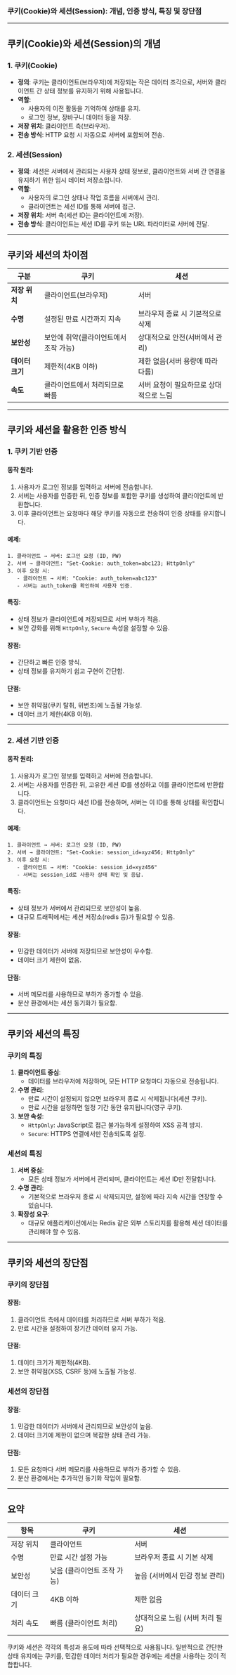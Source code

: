 ### 쿠키(Cookie)와 세션(Session): 개념, 인증 방식, 특징 및 장단점

---

## **쿠키(Cookie)와 세션(Session)의 개념**

### **1. 쿠키(Cookie)**
- **정의**: 쿠키는 클라이언트(브라우저)에 저장되는 작은 데이터 조각으로, 서버와 클라이언트 간 상태 정보를 유지하기 위해 사용됩니다.
- **역할**:
  - 사용자의 이전 활동을 기억하여 상태를 유지.
  - 로그인 정보, 장바구니 데이터 등을 저장.
- **저장 위치**: 클라이언트 측(브라우저).
- **전송 방식**: HTTP 요청 시 자동으로 서버에 포함되어 전송.

### **2. 세션(Session)**
- **정의**: 세션은 서버에서 관리되는 사용자 상태 정보로, 클라이언트와 서버 간 연결을 유지하기 위한 임시 데이터 저장소입니다.
- **역할**:
  - 사용자의 로그인 상태나 작업 흐름을 서버에서 관리.
  - 클라이언트는 세션 ID를 통해 서버에 접근.
- **저장 위치**: 서버 측(세션 ID는 클라이언트에 저장).
- **전송 방식**: 클라이언트는 세션 ID를 쿠키 또는 URL 파라미터로 서버에 전달.

---

## **쿠키와 세션의 차이점**

| 구분         | 쿠키                                      | 세션                                      |
|--------------|------------------------------------------|------------------------------------------|
| **저장 위치** | 클라이언트(브라우저)                     | 서버                                     |
| **수명**      | 설정된 만료 시간까지 지속                | 브라우저 종료 시 기본적으로 삭제          |
| **보안성**    | 보안에 취약(클라이언트에서 조작 가능)     | 상대적으로 안전(서버에서 관리)            |
| **데이터 크기**| 제한적(4KB 이하)                        | 제한 없음(서버 용량에 따라 다름)          |
| **속도**      | 클라이언트에서 처리되므로 빠름            | 서버 요청이 필요하므로 상대적으로 느림    |

---

## **쿠키와 세션을 활용한 인증 방식**

### **1. 쿠키 기반 인증**
#### 동작 원리:
1. 사용자가 로그인 정보를 입력하고 서버에 전송합니다.
2. 서버는 사용자를 인증한 뒤, 인증 정보를 포함한 쿠키를 생성하여 클라이언트에 반환합니다.
3. 이후 클라이언트는 요청마다 해당 쿠키를 자동으로 전송하여 인증 상태를 유지합니다.

#### 예제:
```plaintext
1. 클라이언트 → 서버: 로그인 요청 (ID, PW)
2. 서버 → 클라이언트: "Set-Cookie: auth_token=abc123; HttpOnly"
3. 이후 요청 시:
   - 클라이언트 → 서버: "Cookie: auth_token=abc123"
   - 서버는 auth_token을 확인하여 사용자 인증.
```

#### 특징:
- 상태 정보가 클라이언트에 저장되므로 서버 부하가 적음.
- 보안 강화를 위해 `HttpOnly`, `Secure` 속성을 설정할 수 있음.

#### 장점:
- 간단하고 빠른 인증 방식.
- 상태 정보를 유지하기 쉽고 구현이 간단함.

#### 단점:
- 보안 취약점(쿠키 탈취, 위변조)에 노출될 가능성.
- 데이터 크기 제한(4KB 이하).

---

### **2. 세션 기반 인증**
#### 동작 원리:
1. 사용자가 로그인 정보를 입력하고 서버에 전송합니다.
2. 서버는 사용자를 인증한 뒤, 고유한 세션 ID를 생성하고 이를 클라이언트에 반환합니다.
3. 클라이언트는 요청마다 세션 ID를 전송하며, 서버는 이 ID를 통해 상태를 확인합니다.

#### 예제:
```plaintext
1. 클라이언트 → 서버: 로그인 요청 (ID, PW)
2. 서버 → 클라이언트: "Set-Cookie: session_id=xyz456; HttpOnly"
3. 이후 요청 시:
   - 클라이언트 → 서버: "Cookie: session_id=xyz456"
   - 서버는 session_id로 사용자 상태 확인 및 응답.
```

#### 특징:
- 상태 정보가 서버에서 관리되므로 보안성이 높음.
- 대규모 트래픽에서는 세션 저장소(redis 등)가 필요할 수 있음.

#### 장점:
- 민감한 데이터가 서버에 저장되므로 보안성이 우수함.
- 데이터 크기 제한이 없음.

#### 단점:
- 서버 메모리를 사용하므로 부하가 증가할 수 있음.
- 분산 환경에서는 세션 동기화가 필요함.

---

## **쿠키와 세션의 특징**

### 쿠키의 특징
1. **클라이언트 중심**:
   - 데이터를 브라우저에 저장하며, 모든 HTTP 요청마다 자동으로 전송됩니다.
2. **수명 관리**:
   - 만료 시간이 설정되지 않으면 브라우저 종료 시 삭제됩니다(세션 쿠키).
   - 만료 시간을 설정하면 일정 기간 동안 유지됩니다(영구 쿠키).
3. **보안 속성**:
   - `HttpOnly`: JavaScript로 접근 불가능하게 설정하여 XSS 공격 방지.
   - `Secure`: HTTPS 연결에서만 전송되도록 설정.

### 세션의 특징
1. **서버 중심**:
   - 모든 상태 정보가 서버에서 관리되며, 클라이언트는 세션 ID만 전달합니다.
2. **수명 관리**:
   - 기본적으로 브라우저 종료 시 삭제되지만, 설정에 따라 지속 시간을 연장할 수 있습니다.
3. **확장성 요구**:
   - 대규모 애플리케이션에서는 Redis 같은 외부 스토리지를 활용해 세션 데이터를 관리해야 할 수 있음.

---

## **쿠키와 세션의 장단점**

### 쿠키의 장단점
#### 장점:
1. 클라이언트 측에서 데이터를 처리하므로 서버 부하가 적음.
2. 만료 시간을 설정하여 장기간 데이터 유지 가능.

#### 단점:
1. 데이터 크기가 제한적(4KB).
2. 보안 취약점(XSS, CSRF 등)에 노출될 가능성.

### 세션의 장단점
#### 장점:
1. 민감한 데이터가 서버에서 관리되므로 보안성이 높음.
2. 데이터 크기에 제한이 없으며 복잡한 상태 관리 가능.

#### 단점:
1. 모든 요청마다 서버 메모리를 사용하므로 부하가 증가할 수 있음.
2. 분산 환경에서는 추가적인 동기화 작업이 필요함.

---

## 요약

| 항목            | 쿠키                                      | 세션                                      |
|-----------------|------------------------------------------|------------------------------------------|
| 저장 위치       | 클라이언트                               | 서버                                     |
| 수명            | 만료 시간 설정 가능                      | 브라우저 종료 시 기본 삭제               |
| 보안성          | 낮음 (클라이언트 조작 가능)              | 높음 (서버에서 민감 정보 관리)           |
| 데이터 크기      | 4KB 이하                                 | 제한 없음                                |
| 처리 속도       | 빠름 (클라이언트 처리)                   | 상대적으로 느림 (서버 처리 필요)         |

쿠키와 세션은 각각의 특성과 용도에 따라 선택적으로 사용됩니다. 일반적으로 간단한 상태 유지에는 쿠키를, 민감한 데이터 처리가 필요한 경우에는 세션을 사용하는 것이 적합합니다.

